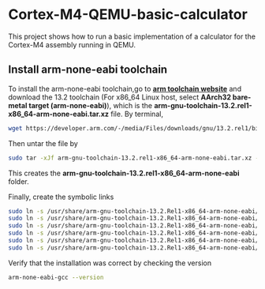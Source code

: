 # Cortex-M4-QEMU-basic-calculator
This project shows how to run a basic implementation of a calculator for the Cortex-M4 assembly running in QEMU.

## Install arm-none-eabi toolchain

To install the arm-none-eabi toolchain,go to [**arm toolchain website**](https://developer.arm.com/downloads/-/arm-gnu-toolchain-downloads) and download the 13.2 toolchain (For x86_64 Linux host, select **AArch32 bare-metal target (arm-none-eabi)**), which is the **arm-gnu-toolchain-13.2.rel1-x86_64-arm-none-eabi.tar.xz** file. By terminal, 
```bash
wget https://developer.arm.com/-/media/Files/downloads/gnu/13.2.rel1/binrel/arm-gnu-toolchain-13.2.rel1-x86_64-arm-none-eabi.tar.xz
```

Then untar the file by
```bash
sudo tar -xJf arm-gnu-toolchain-13.2.rel1-x86_64-arm-none-eabi.tar.xz -C /usr/share/
```
This creates the **arm-gnu-toolchain-13.2.rel1-x86_64-arm-none-eabi** folder.

Finally, create the symbolic links
```bash
sudo ln -s /usr/share/arm-gnu-toolchain-13.2.Rel1-x86_64-arm-none-eabi/bin/arm-none-eabi-gcc /usr/bin/arm-none-eabi-gcc
sudo ln -s /usr/share/arm-gnu-toolchain-13.2.Rel1-x86_64-arm-none-eabi/bin/arm-none-eabi-g++ /usr/bin/arm-none-eabi-g++
sudo ln -s /usr/share/arm-gnu-toolchain-13.2.Rel1-x86_64-arm-none-eabi/bin/arm-none-eabi-gdb /usr/bin/arm-none-eabi-gdb
sudo ln -s /usr/share/arm-gnu-toolchain-13.2.Rel1-x86_64-arm-none-eabi/bin/arm-none-eabi-size /usr/bin/arm-none-eabi-size
sudo ln -s /usr/share/arm-gnu-toolchain-13.2.Rel1-x86_64-arm-none-eabi/bin/arm-none-eabi-objcopy /usr/bin/arm-none-eabi-objcopy
sudo ln -s /usr/share/arm-gnu-toolchain-13.2.Rel1-x86_64-arm-none-eabi/bin/arm-none-eabi-ar /usr/bin/arm-none-eabi-ar
```
Verify that the installation was correct by checking the version
```bash
arm-none-eabi-gcc --version
```